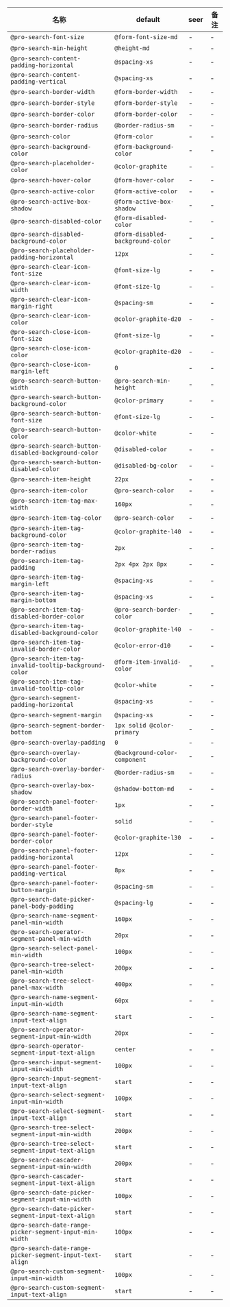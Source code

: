 | 名称 | default | seer | 备注 |
| --- | --- | --- | --- |
| `@pro-search-font-size` | `@form-font-size-md` | - | - |
| `@pro-search-min-height` | `@height-md` | - | - |
| `@pro-search-content-padding-horizontal` | `@spacing-xs` | - | - |
| `@pro-search-content-padding-vertical` | `@spacing-xs` | - | - |
| `@pro-search-border-width` | `@form-border-width` | - | - |
| `@pro-search-border-style` | `@form-border-style` | - | - |
| `@pro-search-border-color` | `@form-border-color` | - | - |
| `@pro-search-border-radius` | `@border-radius-sm` | - | - |
| `@pro-search-color` | `@form-color` | - | - |
| `@pro-search-background-color` | `@form-background-color` | - | - |
| `@pro-search-placeholder-color` | `@color-graphite` | - | - |
| `@pro-search-hover-color` | `@form-hover-color` | - | - |
| `@pro-search-active-color` | `@form-active-color` | - | - |
| `@pro-search-active-box-shadow` | `@form-active-box-shadow` | - | - |
| `@pro-search-disabled-color` | `@form-disabled-color` | - | - |
| `@pro-search-disabled-background-color` | `@form-disabled-background-color` | - | - |
| `@pro-search-placeholder-padding-horizontal` | `12px` | - | - |
| `@pro-search-clear-icon-font-size` | `@font-size-lg` | - | - |
| `@pro-search-clear-icon-width` | `@font-size-lg` | - | - |
| `@pro-search-clear-icon-margin-right` | `@spacing-sm` | - | - |
| `@pro-search-clear-icon-color` | `@color-graphite-d20` | - | - |
| `@pro-search-close-icon-font-size` | `@font-size-lg` | - | - |
| `@pro-search-close-icon-color` | `@color-graphite-d20` | - | - |
| `@pro-search-close-icon-margin-left` | `0` | - | - |
| `@pro-search-search-button-width` | `@pro-search-min-height` | - | - |
| `@pro-search-search-button-background-color` | `@color-primary` | - | - |
| `@pro-search-search-button-font-size` | `@font-size-lg` | - | - |
| `@pro-search-search-button-color` | `@color-white` | - | - |
| `@pro-search-search-button-disabled-background-color` | `@disabled-color` | - | - |
| `@pro-search-search-button-disabled-color` | `@disabled-bg-color` | - | - |
| `@pro-search-item-height` | `22px` | - | - |
| `@pro-search-item-color` | `@pro-search-color` | - | - |
| `@pro-search-item-tag-max-width` | `160px` | - | - |
| `@pro-search-item-tag-color` | `@pro-search-color` | - | - |
| `@pro-search-item-tag-background-color` | `@color-graphite-l40` | - | - |
| `@pro-search-item-tag-border-radius` | `2px` | - | - |
| `@pro-search-item-tag-padding` | `2px 4px 2px 8px` | - | - |
| `@pro-search-item-tag-margin-left` | `@spacing-xs` | - | - |
| `@pro-search-item-tag-margin-bottom` | `@spacing-xs` | - | - |
| `@pro-search-item-tag-disabled-border-color` | `@pro-search-border-color` | - | - |
| `@pro-search-item-tag-disabled-background-color` | `@color-graphite-l40` | - | - |
| `@pro-search-item-tag-invalid-border-color` | `@color-error-d10` | - | - |
| `@pro-search-item-tag-invalid-tooltip-background-color` | `@form-item-invalid-color` | - | - |
| `@pro-search-item-tag-invalid-tooltip-color` | `@color-white` | - | - |
| `@pro-search-segment-padding-horizontal` | `@spacing-xs` | - | - |
| `@pro-search-segment-margin` | `@spacing-xs` | - | - |
| `@pro-search-segment-border-bottom` | `1px solid @color-primary` | - | - |
| `@pro-search-overlay-padding` | `0` | - | - |
| `@pro-search-overlay-background-color` | `@background-color-component` | - | - |
| `@pro-search-overlay-border-radius` | `@border-radius-sm` | - | - |
| `@pro-search-overlay-box-shadow` | `@shadow-bottom-md` | - | - |
| `@pro-search-panel-footer-border-width` | `1px` | - | - |
| `@pro-search-panel-footer-border-style` | `solid` | - | - |
| `@pro-search-panel-footer-border-color` | `@color-graphite-l30` | - | - |
| `@pro-search-panel-footer-padding-horizontal` | `12px` | - | - |
| `@pro-search-panel-footer-padding-vertical` | `8px` | - | - |
| `@pro-search-panel-footer-button-margin` | `@spacing-sm` | - | - |
| `@pro-search-date-picker-panel-body-padding` | `@spacing-lg` | - | - |
| `@pro-search-name-segment-panel-min-width` | `160px` | - | - |
| `@pro-search-operator-segment-panel-min-width` | `20px` | - | - |
| `@pro-search-select-panel-min-width` | `100px` | - | - |
| `@pro-search-tree-select-panel-min-width` | `200px` | - | - |
| `@pro-search-tree-select-panel-max-width` | `400px` | - | - |
| `@pro-search-name-segment-input-min-width` | `60px` | - | - |
| `@pro-search-name-segment-input-text-align` | `start` | - | - |
| `@pro-search-operator-segment-input-min-width` | `20px` | - | - |
| `@pro-search-operator-segment-input-text-align` | `center` | - | - |
| `@pro-search-input-segment-input-min-width` | `100px` | - | - |
| `@pro-search-input-segment-input-text-align` | `start` | - | - |
| `@pro-search-select-segment-input-min-width` | `100px` | - | - |
| `@pro-search-select-segment-input-text-align` | `start` | - | - |
| `@pro-search-tree-select-segment-input-min-width` | `200px` | - | - |
| `@pro-search-tree-select-segment-input-text-align` | `start` | - | - |
| `@pro-search-cascader-segment-input-min-width` | `200px` | - | - |
| `@pro-search-cascader-segment-input-text-align` | `start` | - | - |
| `@pro-search-date-picker-segment-input-min-width` | `100px` | - | - |
| `@pro-search-date-picker-segment-input-text-align` | `start` | - | - |
| `@pro-search-date-range-picker-segment-input-min-width` | `100px` | - | - |
| `@pro-search-date-range-picker-segment-input-text-align` | `start` | - | - |
| `@pro-search-custom-segment-input-min-width` | `100px` | - | - |
| `@pro-search-custom-segment-input-text-align` | `start` | - | - |
